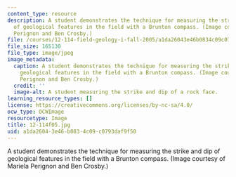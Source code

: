 ```yaml
---
content_type: resource
description: A student demonstrates the technique for measuring the strike and dip
  of geological features in the field with a Brunton compass. (Image courtesy of Mariela
  Perignon and Ben Crosby.)
file: /courses/12-114-field-geology-i-fall-2005/a1da26043e46b0834c09c0793daf9f50_12-114f05.jpg
file_size: 165130
file_type: image/jpeg
image_metadata:
  caption: A student demonstrates the technique for measuring the strike and dip of
    geological features in the field with a Brunton compass. (Image courtesy of Mariela
    Perignon and Ben Crosby.)
  credit: ''
  image-alt: A student measuring the strike and dip of a rock face.
learning_resource_types: []
license: https://creativecommons.org/licenses/by-nc-sa/4.0/
ocw_type: OCWImage
resourcetype: Image
title: 12-114f05.jpg
uid: a1da2604-3e46-b083-4c09-c0793daf9f50
---
```

A student demonstrates the technique for measuring the strike and dip of geological features in the field with a Brunton compass. (Image courtesy of Mariela Perignon and Ben Crosby.)